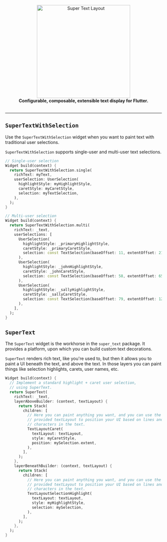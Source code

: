 <p align="center">
  <img src="https://user-images.githubusercontent.com/7259036/168731754-12a0c766-775c-45d0-8000-417b2e737fda.png" width="300" alt="Super Text Layout"><br>
  <span><b>Configurable, composable, extensible text display for Flutter.</b></span><br><br>
</p>

---

## `SuperTextWithSelection`
Use the `SuperTextWithSelection` widget when you want to paint text with traditional user selections.

`SuperTextWithSelection` supports single-user and multi-user text selections.

```dart
// Single-user selection
Widget build(context) {
  return SuperTextWithSelection.single(
    richText: myText,
    userSelection: UserSelection(
      highlightStyle: myHighlightStyle,
      caretStyle: myCaretStyle,
      selection: myTextSelection,
    ),
  );
}

// Multi-user selection
Widget build(context) {
  return SuperTextWithSelection.multi(
    richText: _text,
    userSelections: [
      UserSelection(
        highlightStyle: _primaryHighlightStyle,
        caretStyle: _primaryCaretStyle,
        selection: const TextSelection(baseOffset: 11, extentOffset: 21),
      ),
      UserSelection(
        highlightStyle: _johnHighlightStyle,
        caretStyle: _johnCaretStyle,
        selection: const TextSelection(baseOffset: 58, extentOffset: 65),
      ),
      UserSelection(
        highlightStyle: _sallyHighlightStyle,
        caretStyle: _sallyCaretStyle,
        selection: const TextSelection(baseOffset: 79, extentOffset: 120),
      ),
    ],
  );
}
``` 

## `SuperText`
The `SuperText` widget is the workhorse in the `super_text` package. It provides a platform, upon which you can build custom text decorations.

`SuperText` renders rich text, like you're used to, but then it allows you to paint a UI beneath the text, and above the text. In those layers you can paint things like selection highlights, carets, user names, etc.

```dart
Widget build(context) {
  // Implement a standard highlight + caret user selection,
  // using SuperText.
  return SuperText(
    richText: _text,
    layerAboveBuilder: (context, textLayout) {
      return Stack(
        children: [
          // Here you can paint anything you want, and you can use the
          // provided textLayout to position your UI based on lines and
          // characters in the text.
          TextLayoutCaret(
            textLayout: textLayout,
            style: myCaretStyle,
            position: mySelection.extent,
          ),
        ],
      );
    },
    layerBeneathBuilder: (context, textLayout) {
      return Stack(
        children: [
          // Here you can paint anything you want, and you can use the
          // provided textLayout to position your UI based on lines and
          // characters in the text.
          TextLayoutSelectionHighlight(
            textLayout: textLayout,
            style: myHighlightStyle,
            selection: mySelection,
          ),
        ],
      );
    },
  );
}
```

